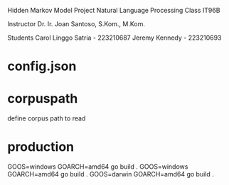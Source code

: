 Hidden Markov Model Project
Natural Language Processing Class 
IT96B

Instructor
Dr. Ir. Joan Santoso, S.Kom., M.Kom.

Students
Carol Linggo Satria - 223210687
Jeremy Kennedy - 223210693

# config.json
# corpuspath 
define corpus path to read

# production
GOOS=windows GOARCH=amd64 go build .
GOOS=windows GOARCH=amd64 go build .
GOOS=darwin GOARCH=amd64 go build .
